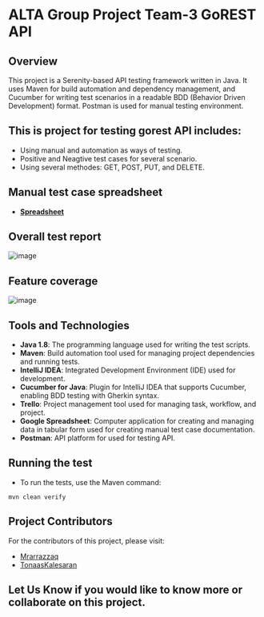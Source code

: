 # ALTA Group Project Team-3 GoREST API

## Overview
This project is a Serenity-based API testing framework written in Java. It uses Maven for build automation and dependency management, and Cucumber for writing test scenarios in a readable BDD (Behavior Driven Development) format. Postman is used for manual testing environment.

## This is project for testing gorest API includes:
* Using manual and automation as ways of testing.
* Positive and Neagtive test cases for several scenario.
* Using several methodes: GET, POST, PUT, and DELETE.

## Manual test case spreadsheet
* **[Spreadsheet](https://docs.google.com/spreadsheets/d/1JxArfXoNR1VYAyAyAseJz_zzaPHjObYQmekzQQtSsSA/edit?gid=1980146847#gid=1980146847)**

## Overall test report
![image](https://github.com/Mrarrazzaq/ALTA-QE15-Serenity-Team3Gorest/assets/32107989/ce85b535-948f-4c84-9475-79b80939953a)


## Feature coverage
![image](https://github.com/Mrarrazzaq/ALTA-QE15-Serenity-Team3Gorest/assets/32107989/b2a457f1-6ec3-4b32-8506-55bcf2ebd16c)


## Tools and Technologies
- **Java 1.8**: The programming language used for writing the test scripts.
- **Maven**: Build automation tool used for managing project dependencies and running tests.
- **IntelliJ IDEA**: Integrated Development Environment (IDE) used for development.
- **Cucumber for Java**: Plugin for IntelliJ IDEA that supports Cucumber, enabling BDD testing with Gherkin syntax.
- **Trello**: Project management tool used for managing task, workflow, and project.
- **Google Spreadsheet**: Computer application for creating and managing data in tabular form used for creating manual test case documentation.
- **Postman**: API platform for used for testing API.

## Running the test
* To run the tests, use the Maven command:
```shell
mvn clean verify
```

## Project Contributors
For the contributors of this project, please visit:
* [Mrarrazzaq](https://github.com/Mrarrazzaq)
* [TonaasKalesaran](https://github.com/TonaasKalesaran)

## Let Us Know if you would like to know more or collaborate on this project.
